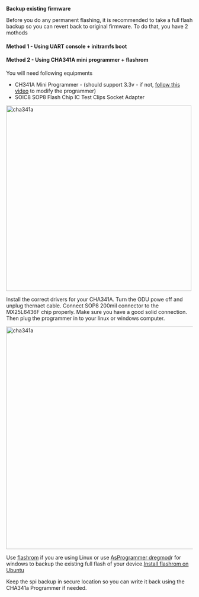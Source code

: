 
**Backup existing firmware**

Before you do any permanent flashing, it is recommended to take a full flash backup so you can revert back to original firmware. 
To do that, you have 2 mothods

#### Method 1 - Using UART console + initramfs boot



#### Method 2 - Using CHA341A mini programmer + flashrom
You will need following equipments

 - CH341A Mini Programmer - (should support 3.3v - if not, [follow this video](https://www.youtube.com/watch?v=C53-aqp4hbI) to modify the programmer)
 - SOIC8 SOP8 Flash Chip IC Test Clips Socket
   Adapter

<img src="https://res.cloudinary.com/dckmedia/image/upload/v1751113360/CHA341a_iib8vz.jpg" alt="cha341a" width="500"/>

Install the correct drivers for your CHA341A. Turn the ODU powe off and unplug thernaet cable. Connect SOP8 200mil connector to the MX25L6436F chip properly. Make sure you have a good solid connection. Then plug the programmer in to your linux or windows computer. 

<img src="https://res.cloudinary.com/dckmedia/image/upload/v1751113196/Tozed_P11/pin_configuration.jpg" alt="cha341a" width="600"/>

Use [flashrom](https://github.com/flashrom/flashrom) if you are using Linux or use [AsProgrammer dregmod](https://github.com/therealdreg/asprogrammer-dregmod)r for windows to backup the existing full flash of your device.[Install flashrom on Ubuntu](https://installati.one/install-flashrom-ubuntu-22-04)

Keep the spi backup in secure location so you can write it back using the CHA341a Programmer if needed.

